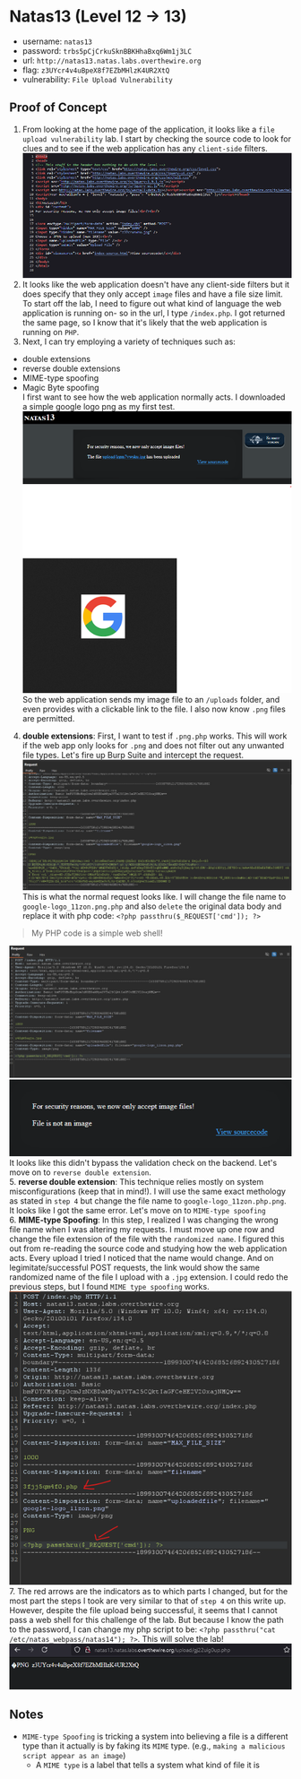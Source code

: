 # Natas13 (Level 12 -> 13)

  * username: `natas13`  
  * password: `trbs5pCjCrkuSknBBKHhaBxq6Wm1j3LC`  
  * url: `http://natas13.natas.labs.overthewire.org`  
  * flag: `z3UYcr4v4uBpeX8f7EZbMHlzK4UR2XtQ`  
  * vulnerability: `File Upload Vulnerability`  

## Proof of Concept
1. From looking at the home page of the application, it looks like a `file upload vulnerability` lab. I start by
checking the source code to look for clues and to see if the web application has any `client-side` filters. 
![descript](images/natas13-source.png)
2. It looks like the web application doesn't have any client-side filters but it does specify that they only 
accept `image` files and have a file size limit. To start off the lab, I need to figure out what kind of language
the web application is running on- so in the url, I type `/index.php`. I got returned the same page, so I know
that it's likely that the web application is running on `PHP`. 
3. Next, I can try employing a variety of techniques such as:
  - double extensions 
  - reverse double extensions
  - MIME-type spoofing 
  - Magic Byte spoofing  
I first want to see how the web application normally acts. I downloaded a simple google logo png as my first test.  
![descript](images/natas13-normal-1.png)  
![descript](images/natas13-normal-2.png)  
So the web application sends my image file to an `/uploads` folder, and even provides with a clickable link to the file. I also now know `.png` files are permitted. 
4. **double extensions**: First, I want to test if `.png.php` works. This will work if the web app only looks for `.png` and does not filter out any unwanted file types. Let's fire up Burp Suite and intercept the request.  
![descript](images/natas13-original-request.png)  
This is what the normal request looks like. I will change the file name to `google-logo_11zon.png.php` and also `delete` the original data body and replace it with php code: `<?php passthru($_REQUEST['cmd']); ?>`
> My PHP code is a simple web shell! 

![descript](images/natas13-altered-request.png)  
![descript](images/natas13-altered-request-response.png)  
It looks like this didn't bypass the validation check on the backend. Let's move on to `reverse double extension`.  
5. **reverse double extension**: This technique relies mostly on system misconfigurations (keep that in mind!). I will use the same exact methology as stated in `step 4` but change the file name to `google-logo_11zon.php.png`. It looks like I got the same error. Let's move on to `MIME-type spoofing`  
6. **MIME-type Spoofing**: In this step, I realized I was changing the wrong file name when I was altering my requests. I must move up one row and change the file extension of the file with the `randomized name`. I figured this out from re-reading the source code and studying how the web application acts. Every upload I tried I noticed that the name would change. And on legimitate/successful POST requests, the link would show the same randomized name of the file I upload with a `.jpg` extension. I could redo the previous steps, but I found `MIME type spoofing` works.  
![descript](images/natas13-mime-type.png)  
7. The red arrows are the indicators as to which parts I changed, but for the most part the steps I took are very similar to that of `step 4` on this write up. However, despite the file upload being successful, it seems that I cannot pass a web shell for this challenge of the lab. But because I know the path to the password, I can change my php script to be: `<?php passthru("cat /etc/natas_webpass/natas14"); ?>`. This will solve the lab!  
![descript](images/natas13-flag.png)

## Notes
* `MIME-type Spoofing` is tricking a system into believing a file is a different type than it actually is by faking its `MIME` type. (e.g., `making a malicious script appear as an image`)
  * A `MIME type` is a label that tells a system what kind of file it is
